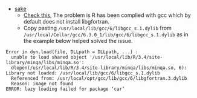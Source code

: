 * [sake](https://github.com/naikai/sake)
    * [Check this](https://github.com/Homebrew/homebrew-science/issues/5730), The problem is R has been complied with gcc which by default does not install libgfortran.
    * Copy pasting `/usr/local/lib/gcc/6/libgcc_s.1.dylib` from `/usr/local/Cellar/gcc/6.3.0_1/lib/gcc/6/libgcc_s.1.dylib` as in the example below helped solved the issue.
```
Error in dyn.load(file, DLLpath = DLLpath, ...) :
  unable to load shared object '/usr/local/lib/R/3.4/site-library/minqa/libs/minqa.so':
  dlopen(/usr/local/lib/R/3.4/site-library/minqa/libs/minqa.so, 6): Library not loaded: /usr/local/lib/gcc/6/libgcc_s.1.dylib
  Referenced from: /usr/local/opt/gcc/lib/gcc/6/libgfortran.3.dylib
  Reason: image not found
ERROR: lazy loading failed for package ‘car’
```
